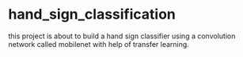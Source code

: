 # hand_sign_classification
this project is about to build a hand sign classifier using a convolution network called mobilenet with help of transfer learning.
